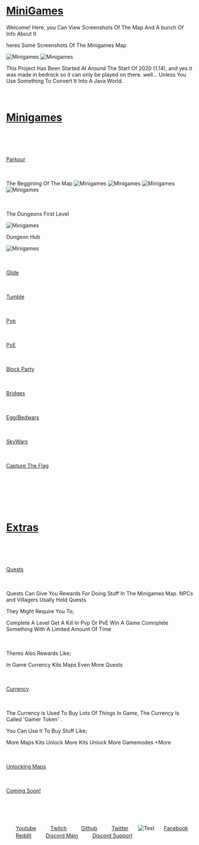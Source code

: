 <h1 style="text-decoration:underline;">MiniGames</h1>
<p>Welcome! Here, you Can View Screenshots Of The Map And A bunch Of Info About It</p>

<p>heres Some Screenshots Of The Minigames Map</p>

<img src="Minigames.PNG" alt="Minigames">
<img src="Minigames2.PNG" alt="Minigames">
<p>This Project Has Been Started At Around The Start Of 2020 (1.14), and yes it was made in bedrock so it can only be played on there.
well... Unless You Use Something To Convert It Into A Java World.</p>

<p>ㅤ</p>

<h1 style="text-decoration:underline;">Minigames</h1>

<p>ㅤ</p>
<p>ㅤ</p>

<p style="text-decoration:underline;">Parkour</p>
<p>ㅤ</p>
<p>The Beggining Of The Map
<img src="Minigames Parkour1.PNG" alt="Minigames">
<img src="MiniGames Parkour2.PNG" alt="Minigames">
<img src="Minigames Parkour3.PNG" alt="Minigames">
<img src="Minigames Parkour4.PNG" alt="Minigames">
<p>ㅤ</p>
<p>The Dungeons First Level</p>
<img src="Minigames Parkour Dungeon1.PNG" alt="Minigames">
<p>Dungeon Hub</p>
<img src="Minigames Parkour Dungeon2.PNG" alt="Minigames">

<p>ㅤ</p>

<p style="text-decoration:underline;">Glide</p>
<p>ㅤ</p>
<p style="text-decoration:underline;">Tumble</p>
<p>ㅤ</p>
<p style="text-decoration:underline;">Pvp</p>
<p>ㅤ</p>
<p style="text-decoration:underline;">PvE</p>
<p>ㅤ</p>
<p style="text-decoration:underline;">Block Party</p>
<p>ㅤ</p>
<p style="text-decoration:underline;">Bridges</p>
<p>ㅤ</p>
<p style="text-decoration:underline;">Egg/Bedwars</p>
<p>ㅤ</p>
<p style="text-decoration:underline;">SkyWars</p>
<p>ㅤ</p>
<p style="text-decoration:underline;">Capture The Flag</p>

<p>ㅤ</p>
<p>ㅤ</p>
<p>ㅤ</p>

<h1 style="text-decoration:underline;">Extras</h1>

<p>ㅤ</p>
<p>ㅤ</p>

<p style="text-decoration:underline;">Quests</p>
<p>ㅤ</p>
Quests Can Give You Rewards For Doing Stuff In The Minigames Map.
NPCs and Villagers Usally Hold Quests
<p>They Might Require You To;</p>
Complete A Level
Get A Kill In Pvp Or PvE
Win A Game
Comnplete Something With A Limited Amount Of Time
<p>ㅤ</p>
<p>Theres Also Rewards Like;</p>
In Game Currency
Kits
Maps
Even More Quests 

<p>ㅤ</p>

<p style="text-decoration:underline;">Currency</p>
<p>ㅤ</p>
The Currency is Used To Buy Lots Of Things In Game, 
The Currency Is Called 'Gamer Token' .
<p>You Can Use It To Buy Stuff Like;</p>
More Maps
Kits
Unlock More Kits
Unlock More Gamemodes
+More

<p>ㅤ</p>

<p style="text-decoration:underline;">Unlocking Maps</p>
<p>ㅤ</p>
<p style="text-decoration:underline;">Coming Soon!</p>

<p>ㅤ</p>
<p>ㅤ</p>

<p>ㅤㅤ<a href="https://www.youtube.com/channel/UCIaUjRKg92Df9VeBxrXjv5A">Youtube</a>ㅤㅤㅤ<a href="https://twitch.tv/tech_g4mer">Twitch</a>ㅤㅤㅤ<a href="https://github.com/TechG4mer">Github</a>ㅤㅤㅤ<a href="https://twitter.com/tech_g4mer">Twitter</a>ㅤㅤ<img src="favicon-32x32.png" alt="Test">ㅤㅤ<a href="https://www.facebook.com/Tech-Gang-102858845215452">Facebook</a>ㅤㅤㅤ<a href="https://www.reddit.com/user/TechGamer_YT">Reddit</a>ㅤㅤㅤ<a href="https://discord.gg/bVH2kUEfnv">Discord Main</a>ㅤㅤㅤ<a href="https://discord.gg/97C2v9rNVt">Discord Support</a>ㅤㅤㅤ</p>

